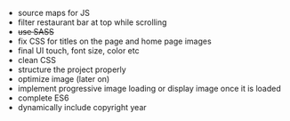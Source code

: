 * source maps for JS
* filter restaurant bar at top while scrolling
* <del>use SASS
* fix CSS for titles on the page and home page images
* final UI touch, font size, color etc
* clean CSS
* structure the project properly
* optimize image (later on)
* implement progressive image loading or display image once it is loaded
* complete ES6
* dynamically include copyright year
